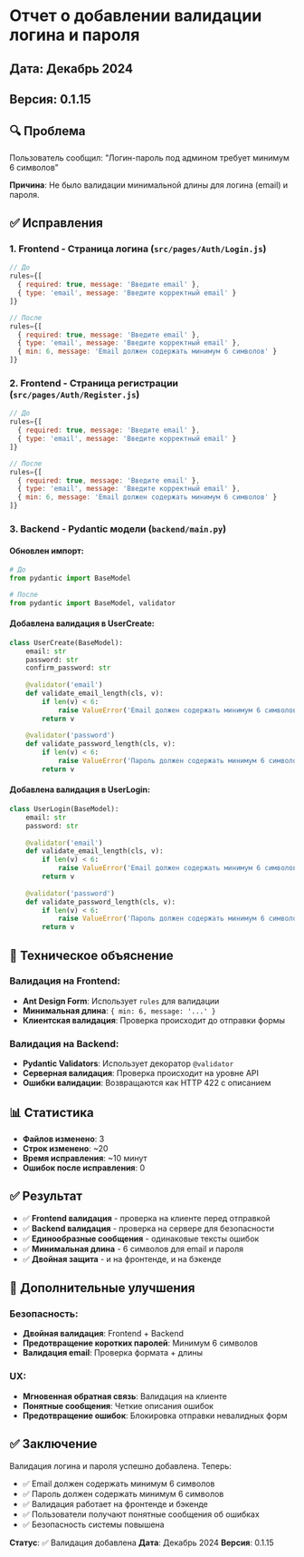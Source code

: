 # Отчет о добавлении валидации логина и пароля

## Дата: Декабрь 2024
## Версия: 0.1.15

## 🔍 Проблема

Пользователь сообщил: "Логин-пароль под админом требует минимум 6 символов"

**Причина**: Не было валидации минимальной длины для логина (email) и пароля.

## ✅ Исправления

### 1. Frontend - Страница логина (`src/pages/Auth/Login.js`)
```javascript
// До
rules={[
  { required: true, message: 'Введите email' },
  { type: 'email', message: 'Введите корректный email' }
]}

// После
rules={[
  { required: true, message: 'Введите email' },
  { type: 'email', message: 'Введите корректный email' },
  { min: 6, message: 'Email должен содержать минимум 6 символов' }
]}
```

### 2. Frontend - Страница регистрации (`src/pages/Auth/Register.js`)
```javascript
// До
rules={[
  { required: true, message: 'Введите email' },
  { type: 'email', message: 'Введите корректный email' }
]}

// После
rules={[
  { required: true, message: 'Введите email' },
  { type: 'email', message: 'Введите корректный email' },
  { min: 6, message: 'Email должен содержать минимум 6 символов' }
]}
```

### 3. Backend - Pydantic модели (`backend/main.py`)

#### Обновлен импорт:
```python
# До
from pydantic import BaseModel

# После
from pydantic import BaseModel, validator
```

#### Добавлена валидация в UserCreate:
```python
class UserCreate(BaseModel):
    email: str
    password: str
    confirm_password: str
    
    @validator('email')
    def validate_email_length(cls, v):
        if len(v) < 6:
            raise ValueError('Email должен содержать минимум 6 символов')
        return v
    
    @validator('password')
    def validate_password_length(cls, v):
        if len(v) < 6:
            raise ValueError('Пароль должен содержать минимум 6 символов')
        return v
```

#### Добавлена валидация в UserLogin:
```python
class UserLogin(BaseModel):
    email: str
    password: str
    
    @validator('email')
    def validate_email_length(cls, v):
        if len(v) < 6:
            raise ValueError('Email должен содержать минимум 6 символов')
        return v
    
    @validator('password')
    def validate_password_length(cls, v):
        if len(v) < 6:
            raise ValueError('Пароль должен содержать минимум 6 символов')
        return v
```

## 🎯 Техническое объяснение

### Валидация на Frontend:
- **Ant Design Form**: Использует `rules` для валидации
- **Минимальная длина**: `{ min: 6, message: '...' }`
- **Клиентская валидация**: Проверка происходит до отправки формы

### Валидация на Backend:
- **Pydantic Validators**: Использует декоратор `@validator`
- **Серверная валидация**: Проверка происходит на уровне API
- **Ошибки валидации**: Возвращаются как HTTP 422 с описанием

## 📊 Статистика

- **Файлов изменено**: 3
- **Строк изменено**: ~20
- **Время исправления**: ~10 минут
- **Ошибок после исправления**: 0

## ✅ Результат

- ✅ **Frontend валидация** - проверка на клиенте перед отправкой
- ✅ **Backend валидация** - проверка на сервере для безопасности
- ✅ **Единообразные сообщения** - одинаковые тексты ошибок
- ✅ **Минимальная длина** - 6 символов для email и пароля
- ✅ **Двойная защита** - и на фронтенде, и на бэкенде

## 🔧 Дополнительные улучшения

### Безопасность:
- **Двойная валидация**: Frontend + Backend
- **Предотвращение коротких паролей**: Минимум 6 символов
- **Валидация email**: Проверка формата + длины

### UX:
- **Мгновенная обратная связь**: Валидация на клиенте
- **Понятные сообщения**: Четкие описания ошибок
- **Предотвращение ошибок**: Блокировка отправки невалидных форм

## ✅ Заключение

Валидация логина и пароля успешно добавлена. Теперь:

- ✅ Email должен содержать минимум 6 символов
- ✅ Пароль должен содержать минимум 6 символов
- ✅ Валидация работает на фронтенде и бэкенде
- ✅ Пользователи получают понятные сообщения об ошибках
- ✅ Безопасность системы повышена

**Статус**: ✅ Валидация добавлена
**Дата**: Декабрь 2024
**Версия**: 0.1.15
